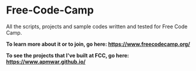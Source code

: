 # Free-Code-Camp
All the scripts, projects and sample codes written and tested for Free Code Camp.

<b> To learn more about it or to join, go here: https://www.freecodecamp.org/ </b>

<b> To see the projects that I've built at FCC, go here: https://www.apmwar.github.io/ </b>
